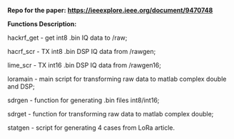 **Repo for the paper:**
**https://ieeexplore.ieee.org/document/9470748**

**Functions Description:**

hackrf_get - get int8 .bin IQ data to /raw;

hacrf_scr - TX int8 .bin DSP IQ data from /rawgen;

lime_scr - TX int16 .bin DSP IQ data from /rawgen16;

loramain - main script for transforming raw data to matlab complex double and DSP;

sdrgen - function for generating .bin files int8/int16;

sdrget - function for transforming raw data to matlab complex double;

statgen - script for generating 4 cases from LoRa article.
